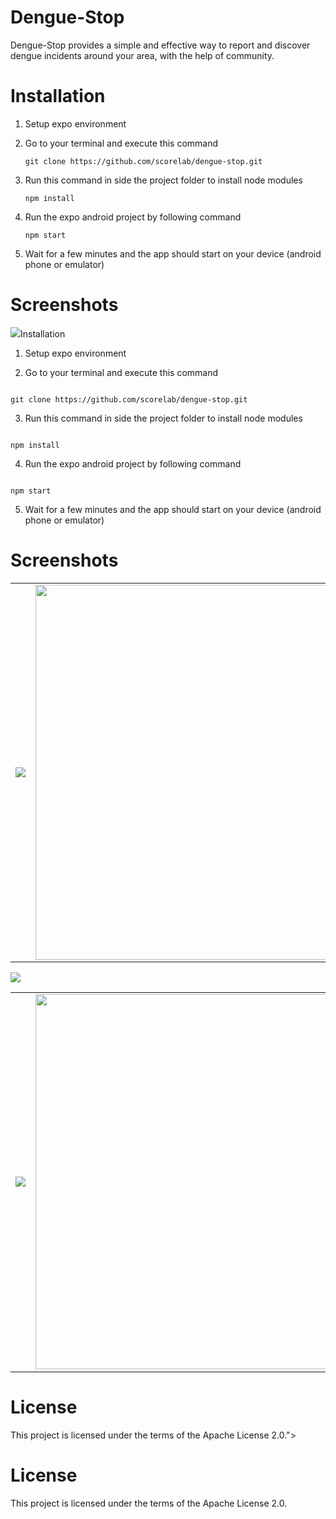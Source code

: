 # Dengue-Stop
Dengue-Stop provides a simple and effective way to report and discover dengue incidents around your area, with the help of community. 

# Installation
1. Setup expo environment  
2. Go to your terminal and execute this command
    ```
    git clone https://github.com/scorelab/dengue-stop.git
    ```

3. Run this command in side the project folder to install node modules
    ```
    npm install
    ```
  
4. Run the expo android project by following command
    ```
    npm start
    ```
    
5. Wait for a few minutes and the app should start on your device (android phone or emulator)


# Screenshots
<table border="0">
<tr>
	<td><img src="https://i.imgur.com/w4Khf3X.gif"></td>
	<td><img src="https://i.imgur.com/6SvipLq.jpg" width="600"></td>
</tr>
<tr colspan=2>
    <img src="
# Dengue-Stop

Dengue-Stop provides a simple and effective way to report and discover dengue incidents around your area, with the help of community.

  

# Installation

1. Setup expo environment

2. Go to your terminal and execute this command

```

git clone https://github.com/scorelab/dengue-stop.git

```

  

3. Run this command in side the project folder to install node modules

```

npm install

```

4. Run the expo android project by following command

```

npm start

```

5. Wait for a few minutes and the app should start on your device (android phone or emulator)

  
  

# Screenshots

<table  border="0">

<tr>

<td><img  src="https://i.imgur.com/w4Khf3X.gif"></td>

<td><img  src="https://i.imgur.com/6SvipLq.jpg"  width="600"></td>

</tr>

<tr  colspan=2>

<img  src="https://i.imgur.com/sB3dTqT.png">

</tr>

</table>

  
  
  

# License

  

This project is licensed under the terms of the Apache License 2.0.">
</tr>
</table>



# License

This project is licensed under the terms of the Apache License 2.0.
